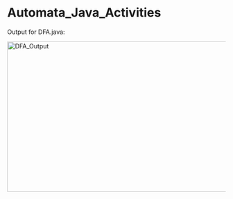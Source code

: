 # Automata_Java_Activities
Output for DFA.java:

<img width="1520" height="348" alt="DFA_Output" src="https://github.com/user-attachments/assets/53019188-bdec-47ff-952a-0cc17a043f63" />

